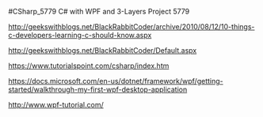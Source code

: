 #CSharp_5779
C# with WPF and 3-Layers Project 5779

http://geekswithblogs.net/BlackRabbitCoder/archive/2010/08/12/10-things-c-developers-learning-c-should-know.aspx

http://geekswithblogs.net/BlackRabbitCoder/Default.aspx

https://www.tutorialspoint.com/csharp/index.htm

https://docs.microsoft.com/en-us/dotnet/framework/wpf/getting-started/walkthrough-my-first-wpf-desktop-application

http://www.wpf-tutorial.com/

